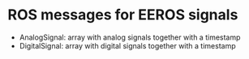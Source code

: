# ROS messages for EEROS signals

- AnalogSignal: array with analog signals together with a timestamp
- DigitalSignal: array with digital signals together with a timestamp
